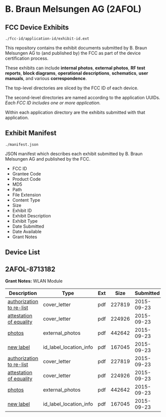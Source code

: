 # B. Braun Melsungen AG (2AFOL)
## FCC Device Exhibits

```
./fcc-id/application-id/exhibit-id.ext
```

This repository contains the exhibit documents submitted by B. Braun Melsungen AG to (and published by) the FCC as part of the device certification process.

These exhibits can include **internal photos**, **external photos**, **RF test reports**, **block diagrams**, **operational descriptions**, **schematics**, **user manuals**, and various **correspondence**.

The top-level directories are sliced by the FCC ID of each device.

The second-level directories are named according to the application UUIDs. *Each FCC ID includes one or more application.*

Within each application directory are the exhibits submitted with that application. 

## Exhibit Manifest

```
./manifest.json
```

JSON manifest which describes each exhibit submitted by B. Braun Melsungen AG and published by the FCC.

- FCC ID
- Grantee Code
- Product Code
- MD5
- Path
- File Extension
- Content Type
- Size
- Exhibit ID
- Exhibit Description
- Exhibit Type
- Date Submitted
- Date Available
- Grant Notes

## Device List
## 2AFOL-8713182
**Grant Notes:** WLAN Module

| Description | Type | Ext | Size | Submitted | Available |
| ----------- | ---- | --- | ---- | --------- | --------- |
| [authorization to re-list](2AFOL-8713182/8f7ae40aad1f59db966fb35f0750d7de/2759354.pdf) | cover_letter | pdf | 227819 | 2015-09-23 | 2015-09-23 |
| [attestation of equality](2AFOL-8713182/8f7ae40aad1f59db966fb35f0750d7de/2759355.pdf) | cover_letter | pdf | 224926 | 2015-09-23 | 2015-09-23 |
| [photos](2AFOL-8713182/8f7ae40aad1f59db966fb35f0750d7de/2759377.pdf) | external_photos | pdf | 442642 | 2015-09-23 | 2015-09-23 |
| [new label](2AFOL-8713182/8f7ae40aad1f59db966fb35f0750d7de/2759357.pdf) | id_label_location_info | pdf | 167045 | 2015-09-23 | 2015-09-23 |
| [authorization to re-list](2AFOL-8713182/6eafa4bbc77dcdd1a0b98c59461cf54d/2759354.pdf) | cover_letter | pdf | 227819 | 2015-09-23 | 2015-09-23 |
| [attestation of equality](2AFOL-8713182/6eafa4bbc77dcdd1a0b98c59461cf54d/2759355.pdf) | cover_letter | pdf | 224926 | 2015-09-23 | 2015-09-23 |
| [photos](2AFOL-8713182/6eafa4bbc77dcdd1a0b98c59461cf54d/2759377.pdf) | external_photos | pdf | 442642 | 2015-09-23 | 2015-09-23 |
| [new label](2AFOL-8713182/6eafa4bbc77dcdd1a0b98c59461cf54d/2759357.pdf) | id_label_location_info | pdf | 167045 | 2015-09-23 | 2015-09-23 |
